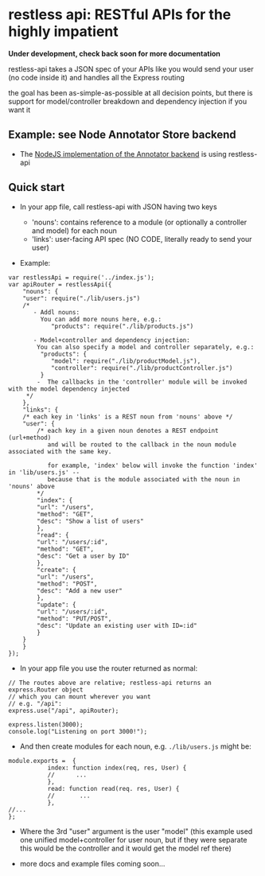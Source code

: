 # restless api: RESTful APIs for the highly impatient
**Under development, check back soon for more documentation**

restless-api takes a JSON spec of your APIs like you would send your user (no code inside it) and handles all the Express routing

the goal has been as-simple-as-possible at all decision points, but there is support for model/controller breakdown and dependency injection if you want it

## Example: see Node Annotator Store backend
- The [NodeJS implementation of the Annotator backend](http://github.com/willy-b/node-annotator-store) is using restless-api

## Quick start
-  In your app file, call restless-api with JSON having two keys
	* 'nouns': contains reference to a module (or optionally a controller and model) for each noun
	* 'links': user-facing API spec (NO CODE, literally ready to send your user)

- Example:
```
var restlessApi = require('../index.js');
var apiRouter = restlessApi({
    "nouns": {
	"user": require("./lib/users.js")
	/* 
	   - Addl nouns:
	     You can add more nouns here, e.g.:
	        "products": require("./lib/products.js")

	   - Model+controller and dependency injection:
		You can also specify a model and controller separately, e.g.:
		 "products": {
		   	"model": require("./lib/productModel.js"),
			"controller": require("./lib/productController.js")
		 }
	    -  The callbacks in the 'controller' module will be invoked with the model dependency injected
	 */
    },
    "links": {
	/* each key in 'links' is a REST noun from 'nouns' above */
	"user": { 
	    /* each key in a given noun denotes a REST endpoint (url+method)
	       and will be routed to the callback in the noun module associated with the same key.

	       for example, 'index' below will invoke the function 'index' in 'lib/users.js' --
	       because that is the module associated with the noun in 'nouns' above 
	    */
	    "index": {
		"url": "/users",
		"method": "GET",
		"desc": "Show a list of users"
	    },
	    "read": {
		"url": "/users/:id",
		"method": "GET",
		"desc": "Get a user by ID"
	    },
	    "create": {
		"url": "/users",
		"method": "POST",
		"desc": "Add a new user"
	    },
	    "update": {
		"url": "/users/:id",
		"method": "PUT/POST",
		"desc": "Update an existing user with ID=:id"
	    }
	}
    }
});
```

- In your app file you use the router returned as normal:
```
// The routes above are relative; restless-api returns an express.Router object
// which you can mount wherever you want
// e.g. "/api":
express.use("/api", apiRouter);

express.listen(3000);
console.log("Listening on port 3000!");
```

- And then create modules for each noun, e.g. `./lib/users.js` might be:
```
module.exports =  {
	       index: function index(req, res, User) {
	       //      ...
	       },
	       read: function read(req. res, User) {
	       //       ...
	       },
//...	       	       	       
};
```
- Where the 3rd "user" argument is the user "model" (this example used one unified model+controller for user noun, but if they were separate this would be the controller and it would get the model ref there)

- more docs and example files coming soon...



